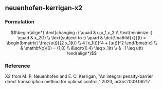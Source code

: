 ## neuenhofen-kerrigan-x2

### Formulation
```math
\begin{align*}
\text{changing :} \quad & u,x_1,x_2 \\
\text{minimize :} \quad & x_2(1) \\
\text{subject to :} \quad & \dot{\mathbf{x}}(t) = \begin{bmatrix} \frac{u(t)}{2 x_1(t)} \\ 4 [x_1(t)]^4 + [u(t)]^2 \end{bmatrix} \\
& \mathbf{x}(0) = (1,0) \\
&\sqrt{0.4} \leq  x_1(t) \\
& -1 \leq u(t)
\end{align*}
```

### Reference
X2 from M. P. Neuenhofen and E. C. Kerrigan, "An integral penalty-barrier direct transcription method for optimal control," 2020, *arXiv*:2009.06217